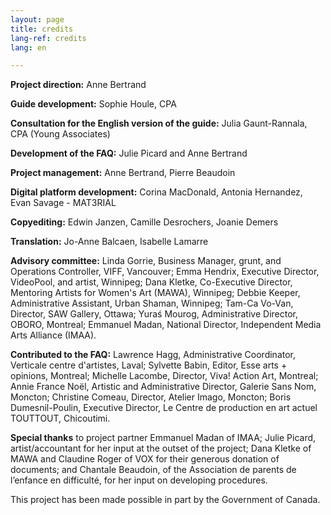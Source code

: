 ```yaml
---
layout: page
title: credits
lang-ref: credits
lang: en

---
```

**Project direction:** Anne Bertrand

**Guide development:** Sophie Houle, CPA

**Consultation for the English version of the guide:** Julia Gaunt-Rannala, CPA (Young Associates)

**Development of the FAQ:** Julie Picard and Anne Bertrand

**Project management:** Anne Bertrand, Pierre Beaudoin

**Digital platform development:** Corina MacDonald, Antonia Hernandez, Evan Savage - MAT3RIAL

**Copyediting:** Edwin Janzen, Camille Desrochers, Joanie Demers

**Translation:** Jo-Anne Balcaen, Isabelle Lamarre

**Advisory committee:** Linda Gorrie, Business Manager, grunt, and Operations Controller, VIFF, Vancouver; Emma Hendrix, Executive Director, VideoPool, and artist, Winnipeg; Dana Kletke, Co-Executive Director, Mentoring Artists for Women's Art (MAWA), Winnipeg; Debbie Keeper, Administrative Assistant, Urban Shaman, Winnipeg; Tam-Ca Vo-Van, Director, SAW Gallery, Ottawa; Yuraś Mourog, Administrative Director, OBORO, Montreal; Emmanuel Madan, National Director, Independent Media Arts Alliance (IMAA).

**Contributed to the FAQ:** Lawrence Hagg, Administrative Coordinator, Verticale centre d'artistes, Laval; Sylvette Babin, Editor, Esse arts + opinions, Montreal; Michelle Lacombe, Director, Viva! Action Art, Montreal; Annie France Noël, Artistic and Administrative Director, Galerie Sans Nom, Moncton; Christine Comeau, Director, Atelier Imago, Moncton; Boris Dumesnil-Poulin, Executive Director, Le Centre de production en art actuel TOUTTOUT, Chicoutimi. 

**Special thanks** to project partner Emmanuel Madan of IMAA; Julie Picard, artist/accountant for her input at the outset of the project; Dana Kletke of MAWA and Claudine Roger of VOX for their generous donation of documents; and  Chantale Beaudoin, of the Association de parents de l’enfance en difficulté, for her input on developing procedures.

This project has been made possible in part by the Government of Canada.